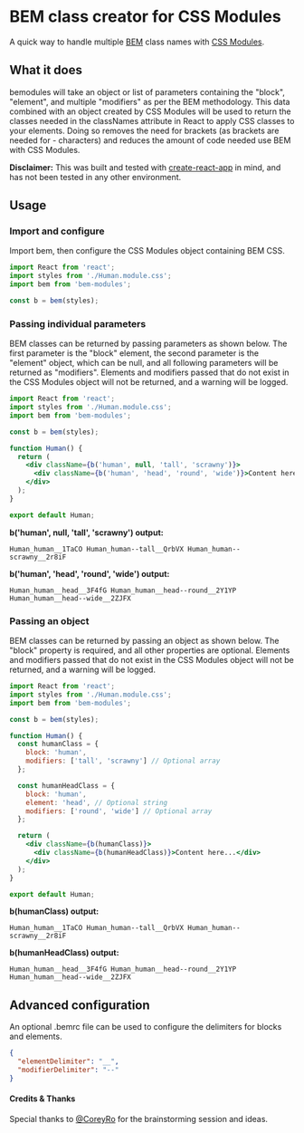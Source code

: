 # BEM class creator for CSS Modules

A quick way to handle multiple [BEM](https://en.bem.info/methodology/) class names with [CSS Modules](https://github.com/css-modules/css-modules).

## What it does

bemodules will take an object or list of parameters containing the "block", "element", and multiple "modifiers" as per the BEM methodology. This data combined with an object created by CSS Modules will be used to return the classes needed in the classNames attribute in React to apply CSS classes to your elements. Doing so removes the need for brackets (as brackets are needed for - characters) and reduces the amount of code needed use BEM with CSS Modules.

**Disclaimer:** This was built and tested with [create-react-app](https://create-react-app.dev/) in mind, and has not been tested in any other environment.

## Usage

### Import and configure

Import bem, then configure the CSS Modules object containing BEM CSS.

```jsx
import React from 'react';
import styles from './Human.module.css';
import bem from 'bem-modules';

const b = bem(styles);
```

### Passing individual parameters

BEM classes can be returned by passing parameters as shown below. The first parameter is the "block" element, the second parameter is the "element" object, which can be null, and all following parameters will be returned as "modifiers". Elements and modifiers passed that do not exist in the CSS Modules object will not be returned, and a warning will be logged.

```jsx
import React from 'react';
import styles from './Human.module.css';
import bem from 'bem-modules';

const b = bem(styles);

function Human() {
  return (
    <div className={b('human', null, 'tall', 'scrawny')}>
      <div className={b('human', 'head', 'round', 'wide')}>Content here...</div>
    </div>
  );
}

export default Human;
```

**b('human', null, 'tall', 'scrawny') output:**

```
Human_human__1TaCO Human_human--tall__QrbVX Human_human--scrawny__2r8iF
```

**b('human', 'head', 'round', 'wide') output:**

```
Human_human__head__3F4fG Human_human__head--round__2Y1YP Human_human__head--wide__2ZJFX
```

### Passing an object

BEM classes can be returned by passing an object as shown below. The "block" property is required, and all other properties are optional. Elements and modifiers passed that do not exist in the CSS Modules object will not be returned, and a warning will be logged.

```jsx
import React from 'react';
import styles from './Human.module.css';
import bem from 'bem-modules';

const b = bem(styles);

function Human() {
  const humanClass = {
    block: 'human',
    modifiers: ['tall', 'scrawny'] // Optional array
  };

  const humanHeadClass = {
    block: 'human',
    element: 'head', // Optional string
    modifiers: ['round', 'wide'] // Optional array
  };

  return (
    <div className={b(humanClass)}>
      <div className={b(humanHeadClass)}>Content here...</div>
    </div>
  );
}

export default Human;
```

**b(humanClass) output:**

```
Human_human__1TaCO Human_human--tall__QrbVX Human_human--scrawny__2r8iF
```

**b(humanHeadClass) output:**

```
Human_human__head__3F4fG Human_human__head--round__2Y1YP Human_human__head--wide__2ZJFX
```

## Advanced configuration

An optional .bemrc file can be used to configure the delimiters for blocks and elements.

```json
{
  "elementDelimiter": "__",
  "modifierDelimiter": "--"
}
```

#### Credits & Thanks

Special thanks to [@CoreyRo](https://github.com/coreyro) for the brainstorming session and ideas.
